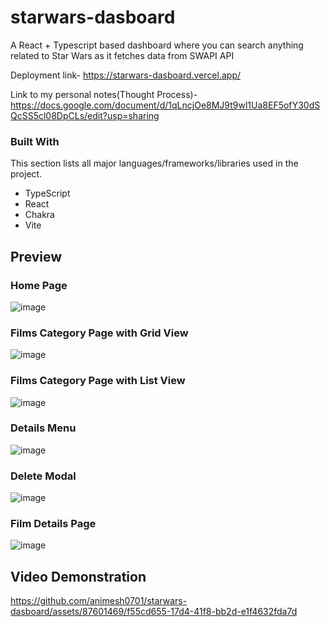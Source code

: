 # starwars-dasboard
A React + Typescript based dashboard where you can search anything related to Star Wars as it fetches data from SWAPI API

Deployment link- https://starwars-dasboard.vercel.app/

Link to my personal notes(Thought Process)- https://docs.google.com/document/d/1qLncjOe8MJ9t9wl1Ua8EF5ofY30dSQcSS5cl08DpCLs/edit?usp=sharing

### Built With
This section lists all major languages/frameworks/libraries used in the project.

- TypeScript
- React
- Chakra 
- Vite

## Preview

### Home Page

![image](https://github.com/animesh0701/starwars-dasboard/assets/87601469/5285929b-e755-43b3-89b7-31c45b5c0d13)

### Films Category Page with Grid View

![image](https://github.com/animesh0701/starwars-dasboard/assets/87601469/194971c3-55b6-413e-a678-9e3ec24e0b06)

### Films Category Page with List View

![image](https://github.com/animesh0701/starwars-dasboard/assets/87601469/c7eee0b9-f6c1-4b57-853b-fe094b89fd08)

### Details Menu 

![image](https://github.com/animesh0701/starwars-dasboard/assets/87601469/7b045d6f-f91c-410c-9c04-c448f656e0ab)

### Delete Modal

![image](https://github.com/animesh0701/starwars-dasboard/assets/87601469/96af7d8e-bbd4-4aa6-9e60-8ca4ffcfe59d)

### Film Details Page

![image](https://github.com/animesh0701/starwars-dasboard/assets/87601469/bcd23a8c-9961-47a6-98fa-bedb670efb77)


## Video Demonstration 
https://github.com/animesh0701/starwars-dasboard/assets/87601469/f55cd655-17d4-41f8-bb2d-e1f4632fda7d




